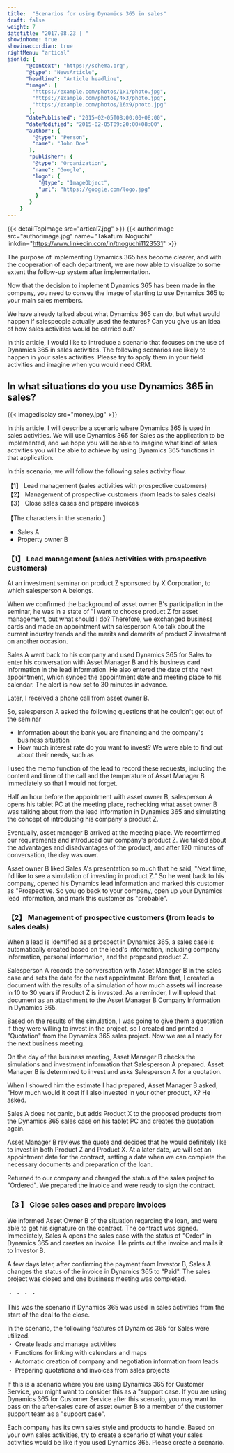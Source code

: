 ```yaml
---
title:  "Scenarios for using Dynamics 365 in sales"
draft: false
weight: 7
datetitle: "2017.08.23 | "
showinhome: true
showinaccordian: true
rightMenu: "artical"
jsonld: {
      "@context": "https://schema.org",
      "@type": "NewsArticle",
      "headline": "Article headline",
      "image": [
        "https://example.com/photos/1x1/photo.jpg",
        "https://example.com/photos/4x3/photo.jpg",
        "https://example.com/photos/16x9/photo.jpg"
       ],
      "datePublished": "2015-02-05T08:00:00+08:00",
      "dateModified": "2015-02-05T09:20:00+08:00",
      "author": {
        "@type": "Person",
        "name": "John Doe"
       },
       "publisher": {
        "@type": "Organization",
        "name": "Google",
        "logo": {
          "@type": "ImageObject",
          "url": "https://google.com/logo.jpg"
         }
       }
    }
--- 
```

{{< detailTopImage src="artical7.jpg" >}}
{{< authorImage src="authorimage.jpg" name="Takafumi Noguchi" linkdin="https://www.linkedin.com/in/tnoguchi1123531" >}}
<!-- Intro  -->
The purpose of implementing Dynamics 365 has become clearer, and with the cooperation of each department, we are now able to visualize to some extent the follow-up system after implementation.

Now that the decision to implement Dynamics 365 has been made in the company, you need to convey the image of starting to use Dynamics 365 to your main sales members.

We have already talked about what Dynamics 365 can do, but what would happen if salespeople actually used the features? Can you give us an idea of how sales activities would be carried out?

In this article, I would like to introduce a scenario that focuses on the use of Dynamics 365 in sales activities. The following scenarios are likely to happen in your sales activities. Please try to apply them in your field activities and imagine when you would need CRM.


## In what situations do you use Dynamics 365 in sales?
<!-- Image- money.jpg -->
{{< imagedisplay src="money.jpg" >}}

In this article, I will describe a scenario where Dynamics 365 is used in sales activities. We will use Dynamics 365 for Sales as the application to be implemented, and we hope you will be able to imagine what kind of sales activities you will be able to achieve by using Dynamics 365 functions in that application.

In this scenario, we will follow the following sales activity flow.     

【1】 Lead management (sales activities with prospective customers)   
【2】 Management of prospective customers (from leads to sales deals)    
【3】 Close sales cases and prepare invoices     

【The characters in the scenario.】
* Sales A
* Property owner B

### 【1】 Lead management (sales activities with prospective customers)
At an investment seminar on product Z sponsored by X Corporation, to which salesperson A belongs.

When we confirmed the background of asset owner B's participation in the seminar, he was in a state of "I want to choose product Z for asset management, but what should I do? Therefore, we exchanged business cards and made an appointment with salesperson A to talk about the current industry trends and the merits and demerits of product Z investment on another occasion.

Sales A went back to his company and used Dynamics 365 for Sales to enter his conversation with Asset Manager B and his business card information in the lead information. He also entered the date of the next appointment, which synced the appointment date and meeting place to his calendar. The alert is now set to 30 minutes in advance.

Later, I received a phone call from asset owner B.

So, salesperson A asked the following questions that he couldn't get out of the seminar
* Information about the bank you are financing and the company's business situation
* How much interest rate do you want to invest?
We were able to find out about their needs, such as

I used the memo function of the lead to record these requests, including the content and time of the call and the temperature of Asset Manager B immediately so that I would not forget.

Half an hour before the appointment with asset owner B, salesperson A opens his tablet PC at the meeting place, rechecking what asset owner B was talking about from the lead information in Dynamics 365 and simulating the concept of introducing his company's product Z.

Eventually, asset manager B arrived at the meeting place. We reconfirmed our requirements and introduced our company's product Z. We talked about the advantages and disadvantages of the product, and after 120 minutes of conversation, the day was over.

Asset owner B liked Sales A's presentation so much that he said, "Next time, I'd like to see a simulation of investing in product Z." So he went back to his company, opened his Dynamics lead information and marked this customer as "Prospective. So you go back to your company, open up your Dynamics lead information, and mark this customer as "probable".

### 【2】 Management of prospective customers (from leads to sales deals)
When a lead is identified as a prospect in Dynamics 365, a sales case is automatically created based on the lead's information, including company information, personal information, and the proposed product Z.

Salesperson A records the conversation with Asset Manager B in the sales case and sets the date for the next appointment. Before that, I created a document with the results of a simulation of how much assets will increase in 10 to 30 years if Product Z is invested. As a reminder, I will upload that document as an attachment to the Asset Manager B Company Information in Dynamics 365.

Based on the results of the simulation, I was going to give them a quotation if they were willing to invest in the project, so I created and printed a "Quotation" from the Dynamics 365 sales project. Now we are all ready for the next business meeting.

On the day of the business meeting, Asset Manager B checks the simulations and investment information that Salesperson A prepared. Asset Manager B is determined to invest and asks Salesperson A for a quotation.

When I showed him the estimate I had prepared, Asset Manager B asked, "How much would it cost if I also invested in your other product, X? He asked.

Sales A does not panic, but adds Product X to the proposed products from the Dynamics 365 sales case on his tablet PC and creates the quotation again.

Asset Manager B reviews the quote and decides that he would definitely like to invest in both Product Z and Product X. At a later date, we will set an appointment date for the contract, setting a date when we can complete the necessary documents and preparation of the loan.

Returned to our company and changed the status of the sales project to "Ordered". We prepared the invoice and were ready to sign the contract.


### 【3 】 Close sales cases and prepare invoices
We informed Asset Owner B of the situation regarding the loan, and were able to get his signature on the contract. The contract was signed.
Immediately, Sales A opens the sales case with the status of "Order" in Dynamics 365 and creates an invoice. He prints out the invoice and mails it to Investor B.

A few days later, after confirming the payment from Investor B, Sales A changes the status of the invoice in Dynamics 365 to "Paid". The sales project was closed and one business meeting was completed.


・  ・  ・  ・ 


This was the scenario if Dynamics 365 was used in sales activities from the start of the deal to the close.

In the scenario, the following features of Dynamics 365 for Sales were utilized.      
・ Create leads and manage activities    
・ Functions for linking with calendars and maps    
・ Automatic creation of company and negotiation information from leads     
・ Preparing quotations and invoices from sales projects      

If this is a scenario where you are using Dynamics 365 for Customer Service, you might want to consider this as a "support case.
If you are using Dynamics 365 for Customer Service after this scenario, you may want to pass on the after-sales care of asset owner B to a member of the customer support team as a "support case".

Each company has its own sales style and products to handle.
Based on your own sales activities, try to create a scenario of what your sales activities would be like if you used Dynamics 365. Please create a scenario.    
&nbsp;